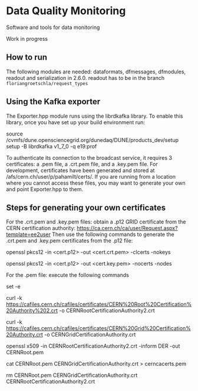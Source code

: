 # Data Quality Monitoring
Software and tools for data monitoring

Work in progress

## How to run
The following modules are needed: dataformats, dfmessages, dfmodules, readout
and serialization in 2.6.0. readout has to be in the branch `floriangroetschla/request_types`

## Using the Kafka exporter
The Exporter.hpp module runs using the librdkafka library. To enable this library, once you have set up your build environment run:

source /cvmfs/dune.opensciencegrid.org/dunedaq/DUNE/products_dev/setup
setup -B librdkafka v1_7_0 -q e19:prof

To authenticate its connection to the broadcast service, it requires 3 certificates: a .pem file, a .crt.pem file, and a .key.pem file. For development, certificates have been generated and stored at /afs/cern.ch/user/p/pahamilt/certs/. If you are running from a location where you cannot access these files, you may want to generate your own and point Exporter.hpp to them.

## Steps for generating your own certificates 
For the .crt.pem and .key.pem files: obtain a .p12 GRID certificate from the CERN certification authority: https://ca.cern.ch/ca/user/Request.aspx?template=ee2user
Then use the following commands to generate the .crt.pem and .key.pem certificates from the .p12 file:

openssl pkcs12 -in <cert.p12> -out <cert.crt.pem> -clcerts -nokeys

openssl pkcs12 -in <cert.p12> -out <cert.key.pem> -nocerts -nodes

For the .pem file: execute the following commands

set -e

curl -k https://cafiles.cern.ch/cafiles/certificates/CERN%20Root%20Certification%20Authority%202.crt -o CERNRootCertificationAuthority2.crt

curl -k https://cafiles.cern.ch/cafiles/certificates/CERN%20Grid%20Certification%20Authority.crt -o CERNGridCertificationAuthority.crt

openssl x509 -in CERNRootCertificationAuthority2.crt -inform DER  -out CERNRoot.pem

cat CERNRoot.pem CERNGridCertificationAuthority.crt > cerncacerts.pem

rm CERNRoot.pem CERNGridCertificationAuthority.crt CERNRootCertificationAuthority2.crt
